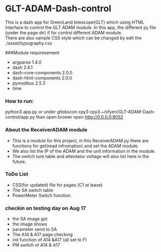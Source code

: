 # GLT-ADAM-Dash-control 

This is a dash app for GreenLand telescope(GLT) which using HTML interface to control the GLT ADAM module. 
In this app, the different py file (under the page dir)  if for control different ADAM module.  
There are also sample CSS style which can be changed by edit the ./asset/typography.css


###Module requiresement
* argparse             1.4.0
* dash                 2.6.1
* dash-core-components 2.0.0
* dash-html-components 2.0.0
* pymodbus             2.5.3
* time

### How to run:
python3 app.py 
or under  gltobscon 
cpy3 cpy3 ~/sfyen/GLT-ADAM-Dash-control/app.py
than open brower open http://0.0.0.0:8052

### About the ReceiverADAM module
* This is a module for this project, in this ReceiverADAM.py there are functions for get(read infromation) and set the ADAM module. 
* We also list the IP of the ADAM and the unit information in the module.  
* The switch ture table and attentatur voltage will also list here in the future.


### ToDo List
* CSS(for updated) file for pages (C1 at lease)
* The SA switch table
* PowerMeter Switch function. 


### checkin on testing day on Aug 17
* the SA image got
* the image shows
* parameter send to SA
* The A14 & A17  page checking
* init function of A14 &A17 (all set to F)
* PM switch of A14 & A17


